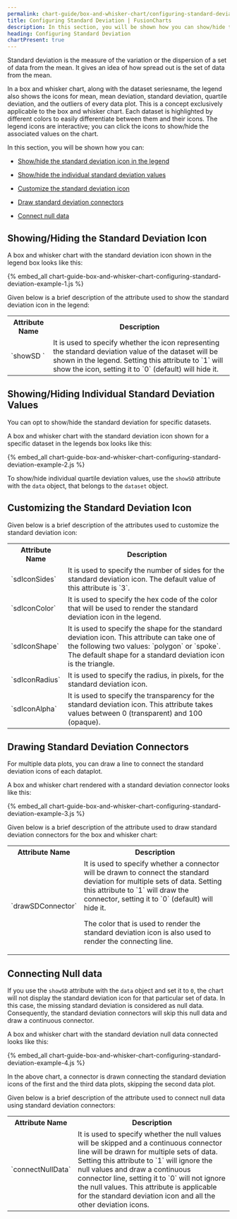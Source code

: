 ```yaml
---
permalink: chart-guide/box-and-whisker-chart/configuring-standard-deviation.html
title: Configuring Standard Deviation | FusionCharts
description: In this section, you will be shown how you can show/hide the standard deviation icon in the legend, show/hide the individual standard deviation values, etc
heading: Configuring Standard Deviation
chartPresent: true
---
```


Standard deviation is the measure of the variation or the dispersion of a set of data from the mean. It gives an idea of how spread out is the set of data from the mean.

In a box and whisker chart, along with the dataset seriesname, the legend also shows the icons for mean, mean deviation, standard deviation, quartile deviation, and the outliers of every data plot. This is a concept exclusively applicable to the box and whisker chart. Each dataset is highlighted by different colors to easily differentiate between them and their icons. The legend icons are interactive; you can click the icons to show/hide the associated values on the chart.

In this section, you will be shown how you can:

* <a href="/chart-guide/box-and-whisker-chart/configuring-standard-deviation.html#showinghiding-the-standard-deviation-icon">Show/hide the standard deviation icon in the legend</a>

* <a href="/chart-guide/box-and-whisker-chart/configuring-standard-deviation.html#showinghiding-individual-standard-deviation-values">Show/hide the individual standard deviation values</a>

* <a href="/chart-guide/box-and-whisker-chart/configuring-standard-deviation.html#customizing-the-standard-deviation-icon">Customize the standard deviation icon</a>

* <a href="/chart-guide/box-and-whisker-chart/configuring-standard-deviation.html#drawing-standard-deviation-connectors">Draw standard deviation connectors</a>

* <a href="/chart-guide/box-and-whisker-chart/configuring-standard-deviation.html#connecting-null-data">Connect null data</a>

## Showing/Hiding the Standard Deviation Icon

A box and whisker chart with the standard deviation icon shown in the legend box looks like this:

{% embed_all chart-guide-box-and-whisker-chart-configuring-standard-deviation-example-1.js %}

Given below is a brief description of the attribute used to show the standard deviation icon in the legend:

<table>
  <tr>
    <th>Attribute Name</th>
    <th>Description</th>
  </tr>
  <tr>
    <td>`showSD `</td>
    <td>It is used to specify whether the icon representing the standard deviation value of the dataset will be shown in the legend. Setting this attribute to `1` will show the icon, setting it to `0` (default) will hide it.</td>
  </tr>
</table>


## Showing/Hiding Individual Standard Deviation Values

You can opt to show/hide the standard deviation for specific datasets.

A box and whisker chart with the standard deviation icon shown for a specific dataset in the legends box looks like this:

{% embed_all chart-guide-box-and-whisker-chart-configuring-standard-deviation-example-2.js %}

To show/hide individual quartile deviation values, use the `showSD` attribute with the `data` object, that belongs to the `dataset` object.


## Customizing the Standard Deviation Icon

Given below is a brief description of the attributes used to customize the standard deviation icon:

<table>
  <tr>
    <th>Attribute Name</th>
    <th>Description</th>
  </tr>
  <tr>
    <td>`sdIconSides`</td>
    <td>It is used to specify the number of sides for the standard deviation icon. The default value of this attribute is `3`.</td>
  </tr>
  <tr>
    <td>`sdIconColor`</td>
    <td>It is used to specify the hex code of the color that will be used to render the standard deviation icon in the legend.</td>
  </tr>
  <tr>
    <td>`sdIconShape`</td>
    <td>It is used to specify the shape for the standard deviation icon. This attribute can take one of the following two values: `polygon` or `spoke`.  The default shape for a standard deviation icon is the triangle.</td>
  </tr>
  <tr>
    <td>`sdIconRadius`</td>
    <td>It is used to specify the radius, in pixels, for the standard deviation icon.</td>
  </tr>
  <tr>
    <td>`sdIconAlpha`</td>
    <td>It is used to specify the transparency for the standard deviation icon. This attribute takes values between 0 (transparent) and 100 (opaque).</td>
  </tr>
</table>


## Drawing Standard Deviation Connectors

For multiple data plots, you can draw a line to connect the standard deviation icons of each dataplot.

A box and whisker chart rendered with a standard deviation connector looks like this:

{% embed_all chart-guide-box-and-whisker-chart-configuring-standard-deviation-example-3.js %}

Given below is a brief description of the attribute used to draw standard deviation connectors for the box and whisker chart:

<table>
  <tr>
    <th>Attribute Name</th>
    <th>Description</th>
  </tr>
  <tr>
    <td>`drawSDConnector`</td>
    <td>It is used to specify whether a connector will be drawn to connect the standard deviation for multiple sets of data. Setting this attribute to `1` will draw the connector, setting it to `0` (default) will hide it.

The color that is used to render the standard deviation icon is also used to render the connecting line.</td>
  </tr>
</table>


## Connecting Null data

If you use the `showSD` attribute with the `data` object and set it to `0`, the chart will not display the standard deviation icon for that particular set of data. In this case, the missing standard deviation is considered as null data. Consequently, the standard deviation connectors will skip this null data and draw a continuous connector.

A box and whisker chart with the standard deviation null data connected looks like this:

{% embed_all chart-guide-box-and-whisker-chart-configuring-standard-deviation-example-4.js %}

In the above chart, a connector is drawn connecting the standard deviation icons of the first and the third data plots, skipping the second data plot.

Given below is a brief description of the attribute used to connect null data using standard deviation connectors:

<table>
  <tr>
    <th>Attribute Name</th>
    <th>Description</th>
  </tr>
  <tr>
    <td>`connectNullData`</td>
    <td>It is used to specify whether the null values will be skipped and a continuous connector line will be drawn for multiple sets of data. Setting this attribute to `1` will ignore the null values and draw a continuous connector line, setting it to `0` will not ignore the null values.
This attribute is applicable for the standard deviation icon and all the other deviation icons.</td>
  </tr>
</table>